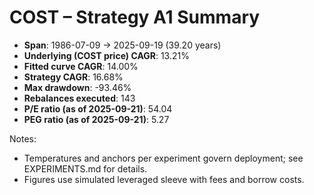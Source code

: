 # COST – Strategy A1 Summary

- **Span**: 1986-07-09 → 2025-09-19 (39.20 years)
- **Underlying (COST price) CAGR**: 13.21%
- **Fitted curve CAGR**: 14.00%
- **Strategy CAGR**: 16.68%
- **Max drawdown**: -93.46%
- **Rebalances executed**: 143
- **P/E ratio (as of 2025-09-21)**: 54.04
- **PEG ratio (as of 2025-09-21)**: 5.27

Notes:

- Temperatures and anchors per experiment govern deployment; see EXPERIMENTS.md for details.
- Figures use simulated leveraged sleeve with fees and borrow costs.

